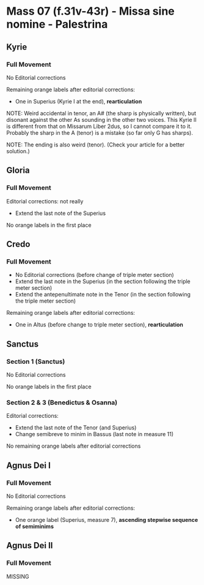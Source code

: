 # Mass 07 (f.31v-43r) - Missa sine nomine - Palestrina



## Kyrie
### Full Movement

No Editorial corrections

Remaining orange labels after editorial corrections:
- One in Superius (Kyrie I at the end), **rearticulation**

NOTE: Weird accidental in tenor, an A# (the sharp is physically written), but disonant against the other As sounding in the other two voices. This Kyrie II is different from that on Missarum Liber 2dus, so I cannot compare it to it. Probably the sharp in the A (tenor) is a mistake (so far only G has sharps).

NOTE: The ending is also weird (tenor). (Check your article for a better solution.)


## Gloria
### Full Movement

Editorial corrections: not really
- Extend the last note of the Superius

No orange labels in the first place



## Credo
### Full Movement

- No Editorial corrections (before change of triple meter section)
- Extend the last note in the Superius (in the section following the triple meter section)
- Extend the antepenultimate note in the Tenor (in the section following the triple meter section)

Remaining orange labels after editorial corrections:
- One in Altus (before change to triple meter section), **rearticulation**



## Sanctus
### Section 1 (Sanctus)

No Editorial corrections

No orange labels in the first place


### Section 2 & 3 (Benedictus & Osanna)

Editorial corrections:
- Extend the last note of the Tenor (and Superius)
- Change semibreve to minim in Bassus (last note in measure 11)

No remaining orange labels after editorial corrections



## Agnus Dei I
### Full Movement

No Editorial corrections

Remaining orange labels after editorial corrections:
- One orange label (Superius, measure 7), **ascending stepwise sequence of semiminims**


## Agnus Dei II
### Full Movement

MISSING
